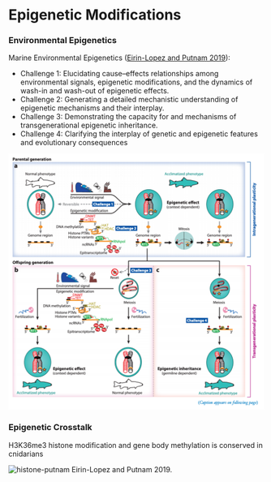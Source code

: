 # Epigenetic Modifications


### Environmental Epigenetics

Marine Environmental Epigenetics ([Eirin-Lopez and Putnam 2019](https://github.com/emmastrand/EmmaStrand_Notebook/blob/master/Comprehensive-Exams/Epigenetics/annurev-marine-010318-095114.pdf)):  
- Challenge 1: Elucidating cause–effects relationships among environmental signals, epigenetic modifications, and the dynamics of wash-in and wash-out of epigenetic effects.  
- Challenge 2: Generating a detailed mechanistic understanding of epigenetic mechanisms and their interplay.  
- Challenge 3: Demonstrating the capacity for and mechanisms of transgenerational epigenetic inheritance.  
- Challenge 4: Clarifying the interplay of genetic and epigenetic features and evolutionary consequences

![fig1](https://github.com/emmastrand/EmmaStrand_Notebook/blob/master/Comprehensive-Exams/Epigenetics/images/EnvEpi-Figure1.png?raw=true)


### Epigenetic Crosstalk
H3K36me3 histone modification and gene body methylation is conserved in cnidarians

![histone-putnam](https://d3i71xaburhd42.cloudfront.net/034e5351870f037c06dd7bda1e149ccb4ec78b56/12-Figure2-1.png)
Eirin-Lopez and Putnam 2019.
